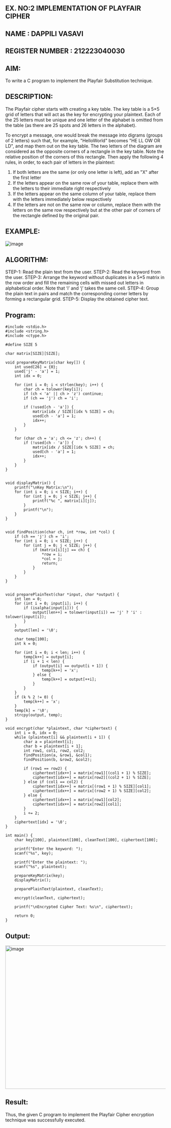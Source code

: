 ## EX. NO:2 IMPLEMENTATION OF PLAYFAIR CIPHER

## NAME : DAPPILI VASAVI
## REGISTER NUMBER : 212223040030

## AIM:
To write a C program to implement the Playfair Substitution technique.

## DESCRIPTION:

The Playfair cipher starts with creating a key table. The key table is a 5×5 grid of letters that will act as the key for encrypting your plaintext. Each of the 25 letters must be unique and one letter of the alphabet is omitted from the table (as there are 25 spots and 26 letters in the alphabet).

To encrypt a message, one would break the message into digrams (groups of 2 letters) such that, for example, "HelloWorld" becomes "HE LL OW OR LD", and map them out on the key table. The two letters of the diagram are considered as the opposite corners of a rectangle in the key table. Note the relative position of the corners of this rectangle. Then apply the following 4 rules, in order, to each pair of letters in the plaintext:
1.	If both letters are the same (or only one letter is left), add an "X" after the first letter
2.	If the letters appear on the same row of your table, replace them with the letters to their immediate right respectively
3.	If the letters appear on the same column of your table, replace them with the letters immediately below respectively
4.	If the letters are not on the same row or column, replace them with the letters on the same row respectively but at the other pair of corners of the rectangle defined by the original pair.
## EXAMPLE:
![image](https://github.com/Hemamanigandan/EX-NO-2-/assets/149653568/e6858d4f-b122-42ba-acdb-db18ec2e9675)

 

## ALGORITHM:

STEP-1: Read the plain text from the user.
STEP-2: Read the keyword from the user.
STEP-3: Arrange the keyword without duplicates in a 5*5 matrix in the row order and fill the remaining cells with missed out letters in alphabetical order. Note that ‘i’ and ‘j’ takes the same cell.
STEP-4: Group the plain text in pairs and match the corresponding corner letters by forming a rectangular grid.
STEP-5: Display the obtained cipher text.




## Program:
```
#include <stdio.h>
#include <string.h>
#include <ctype.h>

#define SIZE 5

char matrix[SIZE][SIZE];

void prepareKeyMatrix(char key[]) {
    int used[26] = {0};
    used['j' - 'a'] = 1; 
    int idx = 0;

    for (int i = 0; i < strlen(key); i++) {
        char ch = tolower(key[i]);
        if (ch < 'a' || ch > 'z') continue;
        if (ch == 'j') ch = 'i';

        if (!used[ch - 'a']) {
            matrix[idx / SIZE][idx % SIZE] = ch;
            used[ch - 'a'] = 1;
            idx++;
        }
    }

    for (char ch = 'a'; ch <= 'z'; ch++) {
        if (!used[ch - 'a']) {
            matrix[idx / SIZE][idx % SIZE] = ch;
            used[ch - 'a'] = 1;
            idx++;
        }
    }
}


void displayMatrix() {
    printf("\nKey Matrix:\n");
    for (int i = 0; i < SIZE; i++) {
        for (int j = 0; j < SIZE; j++) {
            printf("%c ", matrix[i][j]);
        }
        printf("\n");
    }
}


void findPosition(char ch, int *row, int *col) {
    if (ch == 'j') ch = 'i';
    for (int i = 0; i < SIZE; i++) {
        for (int j = 0; j < SIZE; j++) {
            if (matrix[i][j] == ch) {
                *row = i;
                *col = j;
                return;
            }
        }
    }
}


void preparePlainText(char *input, char *output) {
    int len = 0;
    for (int i = 0; input[i]; i++) {
        if (isalpha(input[i])) {
            output[len++] = tolower(input[i]) == 'j' ? 'i' : tolower(input[i]);
        }
    }
    output[len] = '\0';

    char temp[100];
    int k = 0;

    for (int i = 0; i < len; i++) {
        temp[k++] = output[i];
        if (i + 1 < len) {
            if (output[i] == output[i + 1]) {
                temp[k++] = 'x';
            } else {
                temp[k++] = output[++i];
            }
        }
    }
    if (k % 2 != 0) {
        temp[k++] = 'x'; 
    }
    temp[k] = '\0';
    strcpy(output, temp);
}

void encrypt(char *plaintext, char *ciphertext) {
    int i = 0, idx = 0;
    while (plaintext[i] && plaintext[i + 1]) {
        char a = plaintext[i];
        char b = plaintext[i + 1];
        int row1, col1, row2, col2;
        findPosition(a, &row1, &col1);
        findPosition(b, &row2, &col2);

        if (row1 == row2) {
            ciphertext[idx++] = matrix[row1][(col1 + 1) % SIZE];
            ciphertext[idx++] = matrix[row2][(col2 + 1) % SIZE];
        } else if (col1 == col2) {
            ciphertext[idx++] = matrix[(row1 + 1) % SIZE][col1];
            ciphertext[idx++] = matrix[(row2 + 1) % SIZE][col2];
        } else {
            ciphertext[idx++] = matrix[row1][col2];
            ciphertext[idx++] = matrix[row2][col1];
        }
        i += 2;
    }
    ciphertext[idx] = '\0';
}

int main() {
    char key[100], plaintext[100], cleanText[100], ciphertext[100];

    printf("Enter the keyword: ");
    scanf("%s", key);

    printf("Enter the plaintext: ");
    scanf("%s", plaintext);

    prepareKeyMatrix(key);
    displayMatrix();

    preparePlainText(plaintext, cleanText);

    encrypt(cleanText, ciphertext);

    printf("\nEncrypted Cipher Text: %s\n", ciphertext);

    return 0;
}
```
## Output:
<img width="686" height="450" alt="image" src="https://github.com/user-attachments/assets/e2b3cbb3-84cc-417e-8ef1-0b800228b4ca" />

## Result:
Thus, the given C program to implement the Playfair Cipher encryption technique was successfully executed.
